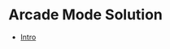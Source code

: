 # **Arcade Mode Solution**

- [Intro](https://github.com/philong6297/CodeFightCPP/tree/master/Arcade/Intro)
